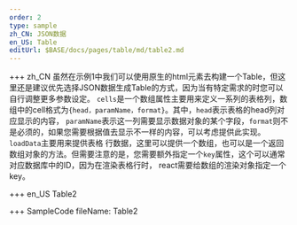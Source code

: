 ```yaml
--- 
order: 2
type: sample
zh_CN: JSON数据
en_US: Table
editUrl: $BASE/docs/pages/table/md/table2.md
---
```


+++ zh_CN
虽然在示例1中我们可以使用原生的html元素去构建一个Table，但这里还是建议优先选择JSON数据生成Table的方式，因为当有特定需求的时您可以自行调整更多参数设定。
 <Code>cells</Code>是一个数组属性主要用来定义一系列的表格列，数组中的cell格式为<Code>{head，paramName，format}</Code>。其中，<Code>head</Code>表示表格的head列对应显示的内容，
 <Code>paramName</Code>表示这一列需要显示数据对象的某个字段，<Code>format</Code>则不是必须的，如果您需要根据值去显示不一样的内容，可以考虑提供此实现。<Code>loadData</Code>主要用来提供表格
 行数据，这里可以提供一个数组，也可以是一个返回数组对象的方法。但需要注意的是，您需要额外指定一个<Code>key</Code>属性，这个可以通常对应数据库中的ID，因为在渲染表格行时，
 react需要给数组的渲染对象指定一个key。

+++ en_US
Table2

+++ SampleCode
fileName: Table2
